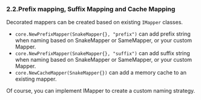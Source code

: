 ### 2.2.Prefix mapping, Suffix Mapping and Cache Mapping

Decorated mappers can be created based on existing `IMapper` classes.

* `core.NewPrefixMapper(SnakeMapper{}, "prefix")` can add prefix string when naming based on SnakeMapper or SameMapper, or your custom Mapper.
* `core.NewPrefixMapper(SnakeMapper{}, "suffix")` can add suffix string when naming based on SnakeMapper or SameMapper, or your custom Mapper.
* `core.NewCacheMapper(SnakeMapper{})` can add a memory cache to an existing mapper.

Of course, you can implement IMapper to create a custom naming strategy.
